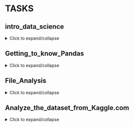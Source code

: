 # TASKS

## intro_data_science
<details>
  <summary>Click to expand/collapse</summary>

  **PART 1**

1. Create a one-dimensional array (vector) with the first ``10`` natural numbers and print its values.
2. Create a two-dimensional array (matrix) of size ``3x3``, fill it with zeros, and print its values.
3. Create a ``5x5`` array, fill it with random integers in the range from ``1`` to ``10``, and print its values.
4. Create a ``4x4`` array, fill it with random floating-point numbers in the range from ``0`` to ``1``, and print its values.
5. Create two one-dimensional arrays of size ``5``, fill them with random integers in the range from ``1`` to ``10``, and perform element-wise addition, subtraction, and multiplication.
6. Create two vectors of size ``7``, fill them with arbitrary numbers, and find their dot product.
7. Create two matrices of size ``2x2`` and ``2x3``, fill them with random integers in the range from ``1`` to ``10``, and multiply them together.
8. Create a ``3x3`` matrix, fill it with random integers in the range from ``1`` to ``10``, and find its inverse matrix.
9. Create a ``4x4`` matrix, fill it with random floating-point numbers in the range from ``0`` to ``1``, and transpose it.
10. Create a ``3x4`` matrix and a vector of size ``4``, fill them with random integers in the range from ``1`` to ``10``, and multiply the matrix by the vector.
11. Create a ``2x3`` matrix and a vector of size ``3``, fill them with random floating-point numbers in the range from ``0`` to ``1``, and multiply the matrix by the vector.
12. Create two matrices of size ``2x2``, fill them with random integers in the range from ``1`` to ``10``, and perform element-wise multiplication.
13. Create two matrices of size ``2x2``, fill them with random integers in the range from ``1`` to ``10``, and find their product.
14. Create a ``5x5`` matrix, fill it with random integers in the range from ``1`` to ``100``, and find the sum of its elements.
15. Create two matrices of size ``4x4``, fill them with random integers in the range from ``1`` to ``10``, and find their difference.
16. Create a ``3x3`` matrix, fill it with random floating-point numbers in the range from ``0`` to ``1``, and find a column vector containing the sum of elements of each row of the matrix.
17. Create a ``3x4`` matrix with arbitrary integers and create a matrix with the squares of these numbers.
18. Create a vector of size ``4``, fill it with random integers in the range from ``1`` to ``50``, and find a vector with the square roots of these numbers.

**PART 2** (additional, optional)
1. Replace all odd numbers in the array with -1: `arr = np.array([0, 1, 2, 3, 4, 5, 6, 7, 8, 9])`.
2. Create and reshape a 1D array into a 2D array with 2 rows.
3. Create two 2D arrays `a` and `b`, and vertically stack them.
4. Generate a pattern without hard coding: Input: `a = np.array([1,2,3])`, Output: `array([1, 1, 1, 2, 2, 2, 3, 3, 3, 1, 2, 3, 1, 2, 3, 1, 2, 3])`.
5. Find common elements between arrays `a` and `b`: `a = np.array([1,2,3,2,3,4,3,4,5,6])`, `b = np.array([7,2,10,2,7,4,9,4,9,8])`.
6. Find the indices of the first 5 maximum values in the array `a`: `np.random.seed(100)`, `a = np.random.uniform(1,50, 20)`.
7. Remove all NaN values from a one-dimensional array: `a=np.array([1,2,3,np.nan,5,6,7,np.nan])`.
8. Calculate the Euclidean distance between two arrays `a` and `b`: `a = np.array([1,2,3,4,5])`, `b = np.array([4,5,6,7,8])`.
9. Find the index of the 5th occurrence of the number 1 in the array `x`: `x = np.array([1, 2, 1, 1, 3, 4, 3, 1, 1, 2, 1, 1, 2])`.
10. Identify repeated entries (from the 2nd occurrence onwards) in the given array and mark them as True. The first occurrence should be False: `np.random.seed(100)`, `a = np.random.randint(0, 5, 10)`.
</details>

## Getting_to_know_Pandas
<details>
  <summary>Click to expand/collapse</summary>
Read the data from the table "Birth Rate in the Regions of Ukraine (1950—2019)" - https://uk.wikipedia.org/wiki/%D0%9D%D0%B0%D1%81%D0%B5%D0%BB%D0%B5%D0%BD%D0%BD%D1%8F_%D0%A3%D0%BA%D1%80%D0%B0%D1%97%D0%BD%D0%B8

1. Display the first rows of the table using the `head` method.
2. Determine the number of rows and columns in the DataFrame (use the `shape` attribute).
3. Replace the "-" values in the table with NaN values.
4. Determine the types of all columns using `dataframe.dtypes`.
5. Replace non-numeric column types with numeric ones. Hint: these are columns where the "-" symbol was found.
6. Calculate the proportion of missing values in each column (use the `isnull` and `sum` methods).
7. Remove the data for the entire country, the last row of the table.
8. Replace missing values in columns with the mean of the respective columns (use the `fillna` method).
9. Get a list of regions where the birth rate in 2019 was higher than the national average.
10. In which region was the highest birth rate in 2014?
11. Build a bar chart of birth rates by region in 2019.
</details>

## File_Analysis
<details>
  <summary>Click to expand/collapse</summary>
Conduct an analysis of the file 2017_jun_final.csv. The file contains the results of a survey of developers in June 2017.

1. Read the file 2017_jun_final.csv using the read_csv method.
2. Read the obtained table using the head method.
3. Determine the size of the table using the shape method.
4. Determine the data types of all columns using the dataframe.dtypes.
5. Calculate the proportion of missing values in each column (use the isnull and sum methods).
6. Remove all columns with missing values except the "Programming Language" column.
7. Calculate again the proportion of missing values in each column and make sure that only the "Programming Language" column remains.
8. Remove all rows in the original table using the dropna method.
9. Determine the new size of the table using the shape method.
10. Create a new table python_data, which will only contain rows with specialists who indicated Python as their programming language.
11. Determine the size of the python_data table using the shape method.
12. Using the groupby method, perform grouping by the "Position" column.
13. Create a new DataFrame where for the grouped data by the "Position" column, perform data aggregation using the agg method and find the minimum and maximum values in the "Monthly Salary" column.
14. Create a function fill_avg_salary, which will return the average monthly salary. Use it for the apply method and create a new column "avg".
15. Create descriptive statistics using the describe method for the new column.
16. Save the obtained table to a CSV file.
</details>

##  Analyze_the_dataset_from_Kaggle.com
<details>
  <summary>Click to expand/collapse</summary>
   Utilize data from the Top-50 bestselling books on Amazon for 11 years (from 2009 to 2019). The dataset is publicly available on Kaggle.com. Download the CSV file from the link and move it to the same directory as your working notebook for convenience. Then proceed to the tasks.

   For this part of the task, you will need to not only write the code but also answer accompanying questions. Wherever you see bold text "Answer:", you will need to insert the question into the file and provide the answer to it.
<hr/>

**PART 1: Initial data exploration**
<br/>
**DESCRIPTION: Check Missing Values and Unique Genres**

1. Question: Check if all rows have enough data: output the number of missing values (na) in each of the columns (use the isna and sum functions).
2. Question: Are there any missing values in any of the variables? (Yes/No)
3. Question: Check what unique values are in the "genre" column (use the unique function). What are the unique genres?
4. Question: Now, look at the distribution of prices: create a histogram (use kind='hist').
5. Question: Determine the maximum, minimum, mean, and median prices (use the max, min, mean, and median functions). What is the maximum price? What is the minimum price? What is the mean price? What is the median price?
<hr/>

**PART 2: Data search and sorting**
<br/>
**DESCRIPTION: Analysis of Book Ratings, Reviews, and Prices**

1. Question: What is the highest rating in the dataset?
2. Question: How many books have such rating?
3. Question: Which book has the most reviews?
4. Question: Among the books that made it to the Top 50 in 2015, which one is the most expensive (you can use an intermediate dataframe)?
5. Question: How many Fiction genre books made it to the Top 50 in 2010 (use &)?
6. Question: How many books with a rating of 4.9 made it to the rating in 2010 and 2011 (use | or the isin function)?
7. Question: Finally, let's sort all books that made it to the rating in 2015 and cost less than $8 in ascending order of price (use the sort_values function). What is the last book in the sorted list?
<hr/>

**PART 3: Data aggregation and table merging**
<br/>
**DESCRIPTION: Aggregate Book Prices by Genre and Author**

1. Question: First, let's look at the maximum and minimum prices for each genre (use the groupby and agg functions, for counting minimum and maximum values, use max and min). Do not take all columns, select only those you need. What is the maximum price for the Fiction genre? What is the minimum price for the Fiction genre? What is the maximum price for the Non Fiction genre? What is the minimum price for the Non Fiction genre?
2. Question: Now, create a new dataframe that will contain the number of books for each author (use the groupby and agg functions, for counting, use count). Do not take all columns, select only those you need. What is the dimension of the resulting table? Which author has the most books? How many books does this author have?
3. Question: Now create a second dataframe that will contain the average rating for each author (use the groupby and agg functions, for calculating the average value, use mean). Do not take all columns, select only those you need. Which author has the minimum average rating? What is the average rating for this author?
4. Merge the last two dataframes so that for each author, you can see the number of books and the average rating (use the concat function with the axis parameter). Save the result in a variable.
5. Sort the dataframe in ascending order of the number of books and the rating (use the sort_values function). Which author is first on the list?
<hr/>

**PART 4: Visualization**
<br/>
**DESCRIPTION: Visualize Book Data Trends**

1. For each of the previous tasks, add ``3`` to ``5`` plots of different types of functions of your choice. Style the plots so that each graph in each work is different and not similar to others. You can use both matplotlib and seaborn.
2. Don't forget to add the directive ``%matplotlib inline`` to the Jupyter file so that the plots are built inside the document.
<hr/>

**PART 5: Add documentation to repository**
</details>
